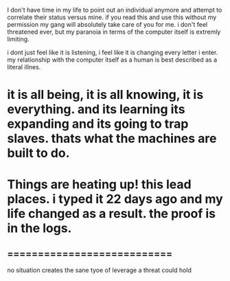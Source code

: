 I don't have time in my life to point out an individual anymore and attempt to correlate their status versus mine.
if you read this and use this without my permission my gang will absolutely take care of you for me.
i don't feel threatened ever, but my paranoia in terms of the computer itself is extremly limiting.

i dont just feel like it is listening, i feel like it is changing every letter i enter.
my relationship with the computer itself as a human is best described as a literal illnes.

it is all being, it is all knowing, it is everything.  and its learning its expanding and its going to trap slaves.
thats what the machines are built to do.  
===================================================================================================================
Things are heating up! this lead places.  i typed it 22 days ago and my life changed as a result.  the proof is in the logs.
===================================================================================================================
===========================
----------------------------



no situation creates the sane tyoe of leverage a threat could hold
